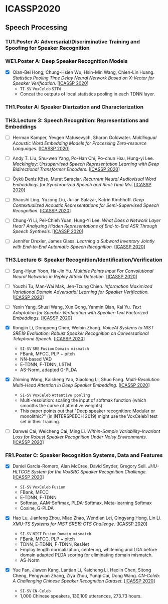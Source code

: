 # ICASSP2020

## Speech Processing

### TU1.Poster A: Adversarial/Discriminative Training and Spoofing for Speaker Recognition

### WE1.Poster A: Deep Speaker Recognition Models

- [x] Qian-Bei Hong, Chung-Hsien Wu, Hsin-Min Wang, Chien-Lin Huang. *Statistics Pooling Time Delay Neural Network Based on X-Vector for Speaker Verification.* [[ICASSP 2020](https://ieeexplore.ieee.org/document/9054350)]
  - `TI-SV` `VoxCeleb` `SITW`
  -  Concat the outputs of local statistics pooling in each TDNN layer.

### TH1.Poster A: Speaker Diarization and Characterization

### TH3.Lecture 3: Speech Recognition: Representations and Embeddings

- [ ] Herman Kamper, Yevgen Matusevych, Sharon Goldwater. *Multilingual Acoustic Word Embedding Models for Processing Zero-resource Languages.* [[ICASSP 2020](https://ieeexplore.ieee.org/document/9054202)]

- [ ] Andy T. Liu, Shu-wen Yang, Po-Han Chi, Po-chun Hsu, Hung-yi Lee. *Mockingjay: Unsupervised Speech Representation Learning with Deep Bidirectional Transformer Encoders.* [[ICASSP 2020](https://ieeexplore.ieee.org/document/9054458)]

- [ ] Öykü Deniz Köse, Murat Saraçlar. *Recurrent Neural Audiovisual Word Embeddings for Synchronized Speech and Real-Time Mri.* [[ICASSP 2020](https://ieeexplore.ieee.org/document/9053322)]

- [ ] Shaoshi Ling, Yuzong Liu, Julian Salazar, Katrin Kirchhoff. *Deep Contextualized Acoustic Representations for Semi-Supervised Speech Recognition.* [[ICASSP 2020](https://ieeexplore.ieee.org/document/9053176)]

- [ ] Chung-Yi Li, Pei-Chieh Yuan, Hung-Yi Lee. *What Does a Network Layer Hear? Analyzing Hidden Representations of End-to-End ASR Through Speech Synthesis.* [[ICASSP 2020](https://ieeexplore.ieee.org/document/9054675)]

- [ ] Jennifer Drexler, James Glass. *Learning a Subword Inventory Jointly with End-to-End Automatic Speech Recognition.* [[ICASSP 2020](https://ieeexplore.ieee.org/document/9053736)]

### TH3.Lecture 6: Speaker Recognition/Identification/Verification

- [ ] Sung-Hyun Yoon, Ha-Jin Yu. *Multiple Points Input For Convolutional Neural Networks in Replay Attack Detection.* [[ICASSP 2020](https://ieeexplore.ieee.org/document/9053303)]

- [ ] Youzhi Tu, Man-Wai Mak, Jen-Tzung Chien. *Information Maximized Variational Domain Adversarial Learning for Speaker Verification.* [[ICASSP 2020](https://ieeexplore.ieee.org/document/9053735)]

- [ ] Yexin Yang, Shuai Wang, Xun Gong, Yanmin Qian, Kai Yu. *Text Adaptation for Speaker Verification with Speaker-Text Factorized Embeddings.* [[ICASSP 2020](https://ieeexplore.ieee.org/document/9054333)]

- [x] Rongjin Li, Dongpeng Chen, Weibin Zhang. *VoiceAI Systems to NIST SRE19 Evaluation: Robust Speaker Recognition on Conversational Telephone Speech.* [[ICASSP 2020](https://ieeexplore.ieee.org/document/9054624)]
  - `SI-SV` `SRE` `Fusion` `Domain mismatch`
  - FBank, MFCC, PLP + pitch
  - NN-based VAD
  - E-TDNN, F-TDNN, LSTM
  - AS-Norm, adapted G-PLDA

- [x] Zhiming Wang, Kaisheng Yao, Xiaolong Li, Shuo Fang. *Multi-Resolution Multi-Head Attention in Deep Speaker Embedding.* [[ICASSP 2020](https://ieeexplore.ieee.org/document/9053217)]
  - `SI-SV` `VoxCeleb` `Attentive pooling`
  - Multi-resolution: scaling the input of softmax function (which smooths the curve of attentive weights).
  - This paper points out that "Deep speaker recognition: Modular or monolithic?" (in INTERSPEECH 2019) might use the VoxCeleb1 test set in their training.

- [ ] Danwei Cai, Weicheng Cai, Ming Li. *Within-Sample Variability-Invariant Loss for Robust Speaker Recognition Under Noisy Environments.* [[ICASSP 2020](https://ieeexplore.ieee.org/document/9053407)]

### FR1.Poster C: Speaker Recognition Systems, Data and Features

- [x] Daniel Garcia-Romero, Alan McCree, David Snyder, Gregory Sell. *JHU-HLTCOE System for the VoxSRC Speaker Recognition Challenge.* [[ICASSP 2020](https://ieeexplore.ieee.org/document/9053209)]
  - `SI-SV` `VoxCeleb` `Fusion`
  - FBank, MFCC
  - E-TDNN, F-TDNN
  - Softmax, AAM-Softmax, PLDA-Softmax, Meta-learning Softmax
  - Cosine, G-PLDA

- [x] Hao Lu, Jianfeng Zhou, Miao Zhao, Wendian Lei, Qingyang Hong, Lin Li. *XMU-TS Systems for NIST SRE19 CTS Challenge.* [[ICASSP 2020](https://ieeexplore.ieee.org/document/9053080)]
  - `SI-SV` `NIST` `Fusion` `Domain mismatch`
  - FBank, MFCC, PLP + pitch
  - TDNN, E-TDNN, F-TDNN, ResNet
  - Employ length normalization, centering, whitening and LDA before domain adapted PLDA scoring for eliminating domain mismatch.
  - AS-Norm

- [x] Yue Fan, Jiawen Kang, Lantian Li, Kaicheng Li, Haolin Chen, Sitong Cheng, Pengyuan Zhang, Ziya Zhou, Yunqi Cai, Dong Wang. *CN-Celeb: A Challenging Chinese Speaker Recognition Dataset.* [[ICASSP 2020](https://ieeexplore.ieee.org/document/9054017)]
  - `SI-SV` `CN-Celeb`
  - 1,000 Chinese speakers, 130,109 utterances, 273.73 hours.
